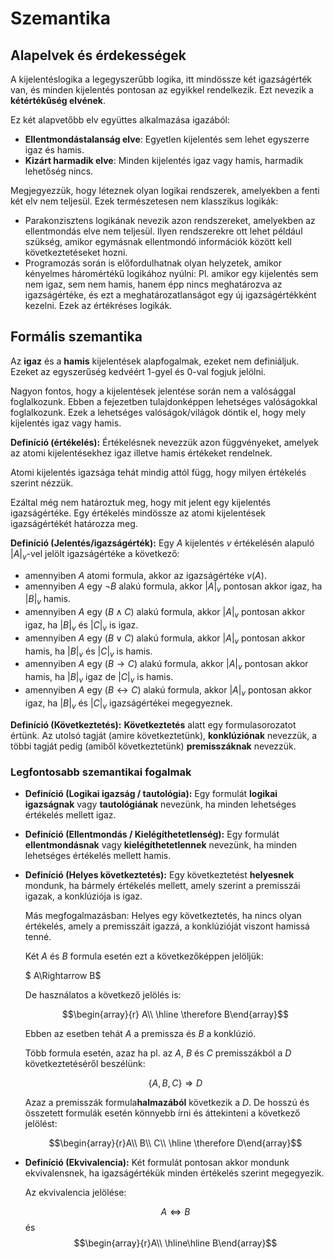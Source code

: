# Szemantika
## Alapelvek és érdekességek
A kijelentéslogika a legegyszerűbb logika, itt mindössze két igazságérték van, és minden kijelentés pontosan az egyikkel rendelkezik. Ezt nevezik a **kétértékűség elvének**. 

Ez két alapvetőbb elv együttes alkalmazása igazából: 
- **Ellentmondástalanság elve**: Egyetlen kijelentés sem lehet egyszerre igaz és hamis.
- **Kizárt harmadik elve**: Minden kijelentés igaz vagy hamis, harmadik lehetőség nincs.

Megjegyezzük, hogy léteznek olyan logikai rendszerek, amelyekben a fenti két elv nem teljesül. Ezek természetesen nem klasszikus logikák: 
- Parakonzisztens logikának nevezik azon rendszereket, amelyekben az ellentmondás elve nem teljesül. Ilyen rendszerekre ott lehet például szükség, amikor egymásnak ellentmondó információk között kell következtetéseket hozni.
- Programozás során is előfordulhatnak olyan helyzetek, amikor kényelmes háromértékű logikához nyúlni: Pl. amikor egy kijelentés sem nem igaz, sem nem hamis, hanem épp nincs meghatározva az igazságértéke, és ezt a meghatározatlanságot egy új igazságértékként kezelni. Ezek az értékréses logikák. 

## Formális szemantika

Az **igaz** és a **hamis** kijelentések alapfogalmak, ezeket nem definiáljuk. Ezeket az egyszerűség kedvéért 1-gyel és 0-val fogjuk jelölni. 

Nagyon fontos, hogy a kijelentések jelentése során nem a valósággal foglalkozunk. Ebben a fejezetben tulajdonképpen lehetséges valóságokkal foglalkozunk. Ezek a lehetséges valóságok/világok döntik el, hogy mely kijelentés igaz vagy hamis. 

**Definíció (értékelés):** Értékelésnek nevezzük azon függvényeket, amelyek az atomi kijelentésekhez igaz illetve hamis értékeket rendelnek. 

Atomi kijelentés igazsága tehát mindig attól függ, hogy milyen értékelés szerint nézzük. 

Ezáltal még nem határoztuk meg, hogy mit jelent egy kijelentés igazságértéke. Egy értékelés mindössze az atomi kijelentések igazságértékét határozza meg. 

**Definíció (Jelentés/igazságérték):** Egy $A$ kijelentés $v$ értékelésén alapuló $|A|_v$-vel jelölt igazságértéke a következő:
- amennyiben $A$ atomi formula, akkor az igazságértéke $v(A)$.
- amennyiben $A$ egy $\lnot B$ alakú formula, akkor $|A|_v$ pontosan akkor igaz, ha $|B|_v$ hamis. 
- amennyiben $A$ egy $(B\land C)$ alakú formula, akkor $|A|_v$ pontosan akkor igaz, ha $|B|_v$ és $|C|_v$ is igaz.  
- amennyiben $A$ egy $(B\lor C)$ alakú formula, akkor $|A|_v$ pontosan akkor hamis, ha $|B|_v$ és $|C|_v$ is hamis.
- amennyiben $A$ egy $(B\to C)$ alakú formula, akkor $|A|_v$ pontosan akkor hamis, ha $|B|_v$ igaz de $|C|_v$ is hamis.
- amennyiben $A$ egy $(B\leftrightarrow C)$ alakú formula, akkor $|A|_v$ pontosan akkor igaz, ha $|B|_v$ és $|C|_v$ igazságértékei megegyeznek.

**Definíció (Következtetés):** **Következtetés** alatt egy formulasorozatot értünk. Az utolsó tagját (amire következtetünk), **konklúziónak** nevezzük, a többi tagját pedig (amiből következtetünk) **premisszáknak** nevezzük.

### Legfontosabb szemantikai fogalmak
- **Definíció (Logikai igazság / tautológia):** Egy formulát **logikai igazságnak** vagy **tautológiának** nevezünk, ha minden lehetséges értékelés mellett igaz.
- **Definíció (Ellentmondás / Kielégíthetetlenség):** Egy formulát **ellentmondásnak** vagy **kielégíthetetlennek** nevezünk, ha minden lehetséges értékelés mellett hamis.
- **Definíció (Helyes következtetés):** Egy következtetést **helyesnek** mondunk, ha bármely értékelés mellett, amely szerint a premisszái igazak, a konklúziója is igaz. 

    Más megfogalmazásban: Helyes egy következtetés, ha nincs olyan értékelés, amely a premisszáit igazzá, a konklúzióját viszont hamissá tenné. 

    Két $A$ és $B$ formula esetén ezt a következőképpen jelöljük:
    
    $ A\Rightarrow B$

    De használatos a következő jelölés is:
    
    $$\begin{array}{r} A\\ \hline \therefore B\end{array}$$

    Ebben az esetben tehát $A$ a premissza és $B$ a konklúzió.

    Több formula esetén, azaz ha pl. az $A$, $B$ és $C$ premisszákból a $D$ következtetéséről beszélünk:
    
    $$ \{A,B,C\}\Longrightarrow D$$

    Azaz a premisszák formula**halmazából** következik a $D$. 
    De hosszú és összetett formulák esetén könnyebb írni és áttekinteni a következő jelölést:
    
    $$\begin{array}{r}A\\ B\\ C\\ \hline \therefore D\end{array}$$

- **Definíció (Ekvivalencia):** Két formulát pontosan akkor mondunk ekvivalensnek, ha igazságértékük minden értékelés szerint megegyezik.

    Az ekvivalencia jelölése:

    $$ A\iff B$$
    és 
    $$\begin{array}{r}A\\ \hline\hline B\end{array}$$

